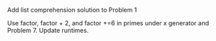 Add list comprehension solution to Problem 1

Use factor, factor + 2, and factor +=6 in primes under x generator and Problem 7. Update runtimes. 
